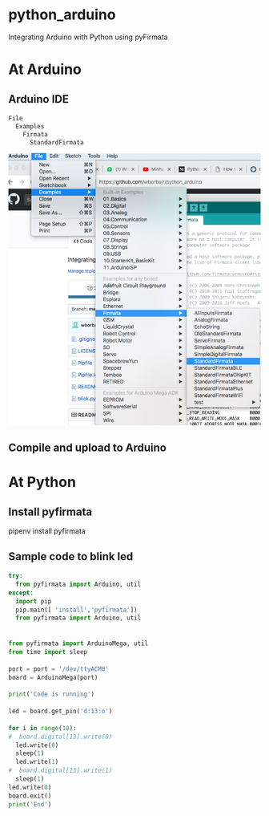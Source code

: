 # python_arduino
Integrating Arduino with Python using pyFirmata

# At Arduino

## Arduino IDE
```
File
  Examples
    Firmata
      StandardFirmata
```
![Screenshot](screenshot01.png)

## Compile and upload to Arduino      

# At Python

## Install pyfirmata
pipenv install pyfirmata

## Sample code to blink led

```python
try:
  from pyfirmata import Arduino, util
except:
  import pip
  pip.main([ 'install','pyfirmata'])
  from pyfirmata import Arduino, util


from pyfirmata import ArduinoMega, util
from time import sleep

port = port = '/dev/ttyACM0'
board = ArduinoMega(port)

print('Code is running')

led = board.get_pin('d:13:o')

for i in range(10):
#  board.digital[13].write(0)
  led.write(0)
  sleep(1)
  led.write(1)
#  board.digital[13].write(1)
  sleep(1)
led.write(0)
board.exit()
print('End')
```

